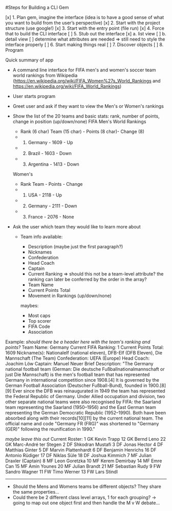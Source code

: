 #Steps for Building a CLI Gem

[x] 1. Plan gem, imagine the interface (idea is to have a good sense of what you want to build from the user’s perspective)
[x] 2. Start with the project structure (use google!)
[x] 3. Start with the entry point (file run)
[x] 4. Force that to build the CLI interface
[ ] 5. Stub out the interface
  [x] a. list view
  [ ] b. detail view
    [ ] determine what attributes are needed
  => still need to style the interface properly
[ ] 6. Start making things real
[ ] 7. Discover objects
[ ] 8. Program


Quick summary of app

+ A command line interface for FIFA men's and women's soccer team world rankings from Wikipedia (https://en.wikipedia.org/wiki/FIFA_Women%27s_World_Rankings and https://en.wikipedia.org/wiki/FIFA_World_Rankings)

+ User starts program

+ Greet user and ask if they want to view the Men's or Women's rankings

+ Show the list of the 20 teams and basic stats: rank, number of points, change in position (up/down/none)
  FIFA Men's World Rankings
  + Rank (6 char)  Team (15 char) - Points (8 char)- Change (8)
  + 1.   Germany - 1609 - Up
  + 2.   Brazil - 1603 - Down
  + 3.   Argentina - 1413 - Down

  Women's
  + Rank   Team - Points - Change
  + 1.   USA - 2118 - Up
  + 2.   Germany - 2111 - Down
  + 3.   France - 2076 - None


+ Ask the user which team they would like to learn more about
  + Team info available:
    + Description (maybe just the first paragraph?)
    + Nicknames
    + Confederation
    + Head Coach
    + Captain
    + Current Ranking => should this not be a team-level attribute? the ranking can later be conferred by the order in the array?
    + Team Name
    + Current Points Total
    + Movement in Rankings (up/down/none)

    maybes:
    + Most caps
    + Top scorer
    + FIFA Code
    + Association

Example:
*should there be a header here with the team's ranking and points?*
Team Name: Germany
Current FIFA Ranking: 1
Current Points Total: 1609
Nickname(s): Nationalelf (national eleven), DFB-Elf (DFB Eleven), Die Mannschaft (The Team)
Confederation: UEFA (Europe)
Head Coach: Joachim Löw
Captain: Manuel Neuer
Brief Description:
"The Germany national football team (German: Die deutsche Fußballnationalmannschaft or just Die Mannschaft) is the men's football team that has represented Germany in international competition since 1908.[4] It is governed by the German Football Association (Deutscher Fußball-Bund), founded in 1900.[8][9] Ever since the DFB was reinaugurated in 1949 the team has represented the Federal Republic of Germany. Under Allied occupation and division, two other separate national teams were also recognised by FIFA: the Saarland team representing the Saarland (1950–1956) and the East German team representing the German Democratic Republic (1952–1990). Both have been absorbed along with their records[10][11] by the current national team. The official name and code "Germany FR (FRG)" was shortened to "Germany (GER)" following the reunification in 1990."



*maybe leave this out*
Current Roster:
1	GK	Kevin Trapp
12	GK	Bernd Leno
22	GK	Marc-André ter Stegen
2	DF	Shkodran Mustafi
3	DF	Jonas Hector
4	DF	Matthias Ginter
5	DF	Marvin Plattenhardt
6	DF	Benjamin Henrichs
16	DF	Antonio Rüdiger
17	DF	Niklas Süle
18	DF	Joshua Kimmich
7	MF	Julian Draxler (Captain)
8	MF	Leon Goretzka
10	MF	Kerem Demirbay
14	MF	Emre Can
15	MF	Amin Younes
20	MF	Julian Brandt
21	MF	Sebastian Rudy
9	FW	Sandro Wagner
11	FW	Timo Werner
13	FW	Lars Stindl




---
- Should the Mens and Womens teams be different objects? They share the same properties...
- Could there be 2 different class level arrays, 1 for each grouping?
  -> going to map out one object first and then handle the M v W debate...
